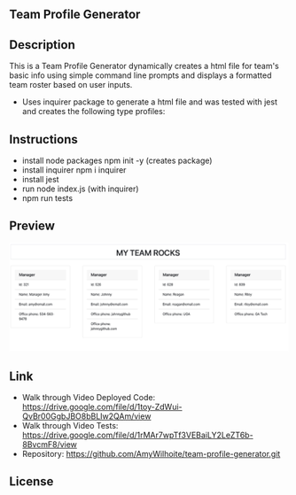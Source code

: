 ## Team Profile Generator

## Description
This is a Team Profile Generator dynamically creates a html file for team's basic info using simple command line prompts and displays a formatted team roster based on user inputs.

* Uses inquirer package to generate a html file and was tested with jest and creates the following type profiles: 

## Instructions
* install node packages npm init -y (creates package)
* install inquirer npm i inquirer
* install jest 
* run node index.js (with inquirer)
* npm run tests


## Preview
![App preview](/assets/preview.png)


## Link
* Walk through Video Deployed Code: https://drive.google.com/file/d/1toy-ZdWui-QvBr00GgbJBO8bBLIw2QAm/view  
* Walk through Video Tests: https://drive.google.com/file/d/1rMAr7wpTf3VEBaiLY2LeZT6b-8BvcmF8/view
* Repository: https://github.com/AmyWilhoite/team-profile-generator.git


## License
